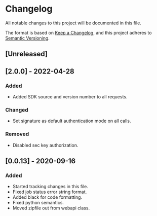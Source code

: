 # Changelog

All notable changes to this project will be documented in this file.

The format is based on [Keep a Changelog](https://keepachangelog.com/en/1.0.0/),
and this project adheres to [Semantic Versioning](https://semver.org/spec/v2.0.0.html).

## [Unreleased]

## [2.0.0] - 2022-04-28
### Added
- Added SDK source and version number to all requests.

### Changed
- Set signature as default authentication mode on all calls.

### Removed
- Disabled sec key authorization.

## [0.0.13] - 2020-09-16
### Added
- Started tracking changes in this file.
- Fixed job status error string format.
- Added black for code formatting.
- Fixed python semantics.
- Moved zipfile out from webapi class.
